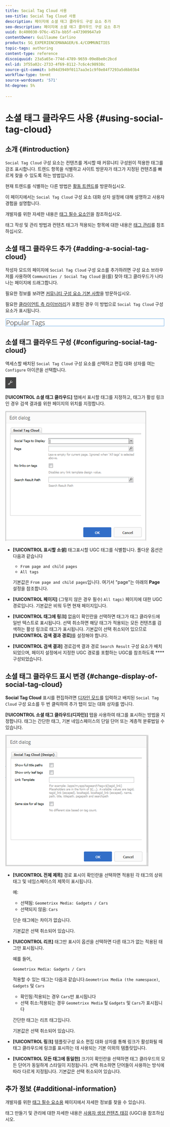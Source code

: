 ```yaml
---
title: Social Tag Cloud 사용
seo-title: Social Tag Cloud 사용
description: 페이지에 소셜 태그 클라우드 구성 요소 추가
seo-description: 페이지에 소셜 태그 클라우드 구성 요소 추가
uuid: 8c400030-976c-457a-bb5f-e473909647a9
contentOwner: Guillaume Carlino
products: SG_EXPERIENCEMANAGER/6.4/COMMUNITIES
topic-tags: authoring
content-type: reference
discoiquuid: 23a5a65e-774d-4789-9659-09e8be0c2bcd
exl-id: 3f55a02c-2733-4f69-8112-7c6c4c98938c
source-git-commit: bd94d3949f0117aa3e1c9f0e84f7293a5d6b03b4
workflow-type: tm+mt
source-wordcount: '571'
ht-degree: 5%

---
```


# 소셜 태그 클라우드 사용 {#using-social-tag-cloud}

## 소개 {#introduction}

`Social Tag Cloud` 구성 요소는 컨텐츠를 게시할 때 커뮤니티 구성원이 적용한 태그를 강조 표시합니다. 트렌드 항목을 식별하고 사이트 방문자가 태그가 지정된 컨텐츠를 빠르게 찾을 수 있도록 하는 방법입니다.

현재 트렌드를 식별하는 다른 방법은 [활동 트렌드](trends.md)를 방문하십시오.

이 페이지에서는 `Social Tag Cloud` 구성 요소 대화 상자 설정에 대해 설명하고 사용자 경험을 설명합니다.

개발자를 위한 자세한 내용은 [태그 필수 요소인](tag.md)을 참조하십시오.

태그 작성 및 관리 방법과 컨텐츠 태그가 적용되는 항목에 대한 내용은 [태그 관리](../../help/sites-administering/tags.md)를 참조하십시오.

## 소셜 태그 클라우드 추가 {#adding-a-social-tag-cloud}

작성자 모드의 페이지에 `Social Tag Cloud` 구성 요소를 추가하려면 구성 요소 브라우저를 사용하여 `Communities / Social Tag Cloud` 을(를) 찾아 태그 클라우드가 나타나는 페이지에 드래그합니다.

필요한 정보를 보려면 [커뮤니티 구성 요소 기본 사항](basics.md)을 방문하십시오.

필요한 [클라이언트 측 라이브러리](tag.md#essentials-for-client-side)가 포함된 경우 이 방법으로 `Social Tag Cloud` 구성 요소가 표시됩니다.

![chlimage_1-303](assets/chlimage_1-303.png)

## 소셜 태그 클라우드 구성 {#configuring-social-tag-cloud}

액세스할 배치된 `Social Tag Cloud` 구성 요소를 선택하고 편집 대화 상자를 여는 `Configure` 아이콘을 선택합니다.

![chlimage_1-304](assets/chlimage_1-304.png)

**[!UICONTROL 소셜 태그 클라우드]** 탭에서 표시할 태그를 지정하고, 태그가 활성 링크인 경우 검색 결과를 위한 페이지의 위치를 지정합니다.

![chlimage_1-305](assets/chlimage_1-305.png)

* **[!UICONTROL 표시할 소셜]**
태그표시할 UGC 태그를 식별합니다. 풀다운 옵션은 다음과 같습니다

   * `From page and child pages`
   * `All tags`

   기본값은 `From page and child pages`입니다. 여기서 &quot;page&quot;는 아래의 **Page** 설정을 참조합니다.

* **[!UICONTROL 페이지]**
(그렇지 않은 경우 필수) 
`All tags)` 페이지에 대한 UGC 경로입니다. 기본값은 비워 두면 현재 페이지입니다.

* **[!UICONTROL 태그에 링크]**
없음이 확인란을 선택하면 태그가 태그 클라우드에 일반 텍스트로 표시됩니다. 선택 취소하면 해당 태그가 적용되는 모든 컨텐츠를 검색하는 활성 링크로 태그가 표시됩니다. 기본값이 선택 취소되어 있으므로 **[!UICONTROL 검색 결과 경로]**&#x200B;를 설정해야 합니다.

* **[!UICONTROL 검색 결과]**
경로검색 결과 경로 
`Search Result` 구성 요소가 배치되었으며, 페이지 설정에서 지정한 UGC 경로를 포함하는 UGC를 참조하도록  **** 구성되었습니다.

## 소셜 태그 클라우드 표시 변경 {#change-display-of-social-tag-cloud}

**Social Tag Cloud** 표시를 편집하려면 [디자인 모드](../../help/sites-authoring/default-components-designmode.md)를 입력하고 배치된 `Social Tag Cloud` 구성 요소를 두 번 클릭하여 추가 탭이 있는 대화 상자를 엽니다.

**[!UICONTROL 소셜 태그 클라우드(디자인)]** 탭을 사용하여 태그를 표시하는 방법을 지정합니다. 태그는 간단한 태그, 기본 네임스페이스의 단일 단어 또는 계층적 분류법일 수 있습니다.

![chlimage_1-306](assets/chlimage_1-306.png)

* **[!UICONTROL 전체 제목]**
경로 표시이 확인란을 선택하면 적용된 각 태그의 상위 태그 및 네임스페이스의 제목이 표시됩니다.

   예:

   * 선택됨: `Geometrixx Media: Gadgets / Cars`
   * 선택되지 않음: `Cars`

   단순 태그에는 차이가 없습니다.

   기본값은 선택 취소되어 있습니다.

* **[!UICONTROL 리프]**
태그만 표시이 옵션을 선택하면 다른 태그가 없는 적용된 태그만 표시됩니다.

   예를 들어,

   `Geometrixx Media: Gadgets / Cars`

   적용할 수 있는 태그는 다음과 같습니다.`Geometrixx Media (the namespace)`, `Gadgets` 및 `Cars`

   * 확인됨:적용되는 경우 `Cars`만 표시됩니다
   * 선택 취소:적용되는 경우 `Geometrixx Media` 및 `Gadgets` 및 `Cars`가 표시됩니다

   간단한 태그는 리프 태그입니다.

   기본값은 선택 취소되어 있습니다.

* **[!UICONTROL 링크]**
템플릿구성 요소 편집 대화 상자를 통해 링크가 활성화될 때 태그 클라우드에 링크를 표시하는 데 사용되는 기본 이외의 템플릿입니다.

* **[!UICONTROL 모든 태그에 동일한]**
크기이 확인란을 선택하면 태그 클라우드의 모든 단어가 동일하게 스타일이 지정됩니다. 선택 취소하면 단어들이 사용하는 방식에 따라 다르게 지정됩니다. 기본값은 선택 취소되어 있습니다.

## 추가 정보 {#additional-information}

개발자를 위한 [태그 필수 요소용](tag.md) 페이지에서 자세한 정보를 찾을 수 있습니다.

태그 만들기 및 관리에 대한 자세한 내용은 [사용자 생성 컨텐츠 태깅](tag-ugc.md) (UGC)을 참조하십시오.
